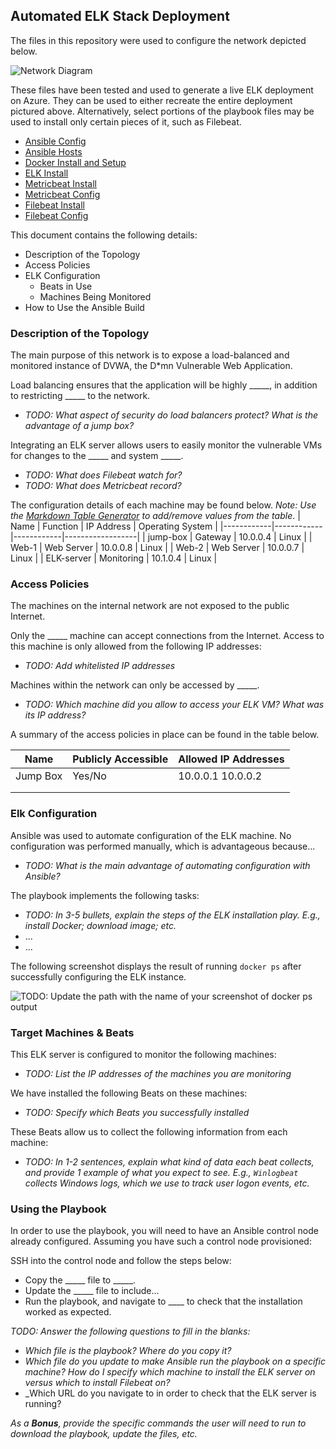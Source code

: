 ## Automated ELK Stack Deployment

The files in this repository were used to configure the network depicted below.

![Network Diagram](Project-1/README/Images/Cloud_Diagram.png)

These files have been tested and used to generate a live ELK deployment on Azure. They can be used to either recreate the entire deployment pictured above. Alternatively, select portions of the playbook files may be used to install only certain pieces of it, such as Filebeat.

  - [Ansible Config](https://github.com/Hester314/Project-1/blob/8e18d692155974f6eb90baf4efb890b3d70dac5c/Ansible/ansible.cfg)
  - [Ansible Hosts](https://github.com/Hester314/Project-1/blob/8e18d692155974f6eb90baf4efb890b3d70dac5c/Ansible/hosts)
  - [Docker Install and Setup](https://github.com/Hester314/Project-1/blob/8e18d692155974f6eb90baf4efb890b3d70dac5c/Ansible/playbooks/firstplaybook.yaml)
  - [ELK Install](https://github.com/Hester314/Project-1/blob/8e18d692155974f6eb90baf4efb890b3d70dac5c/Ansible/install-elk.yml)
  - [Metricbeat Install](https://github.com/Hester314/Project-1/blob/8e18d692155974f6eb90baf4efb890b3d70dac5c/Ansible/roles/metricbeat-playbook.yml)
  - [Metricbeat Config](https://github.com/Hester314/Project-1/blob/8e18d692155974f6eb90baf4efb890b3d70dac5c/Ansible/files/metricbeat-config.yml)
  - [Filebeat Install](https://github.com/Hester314/Project-1/blob/8e18d692155974f6eb90baf4efb890b3d70dac5c/Ansible/roles/filebeat-playbook.yml)
  - [Filebeat Config](https://github.com/Hester314/Project-1/blob/8e18d692155974f6eb90baf4efb890b3d70dac5c/Ansible/files/filebeat-config.yml)

This document contains the following details:
- Description of the Topology
- Access Policies
- ELK Configuration
  - Beats in Use
  - Machines Being Monitored
- How to Use the Ansible Build


### Description of the Topology

The main purpose of this network is to expose a load-balanced and monitored instance of DVWA, the D*mn Vulnerable Web Application.

Load balancing ensures that the application will be highly _____, in addition to restricting _____ to the network.
- _TODO: What aspect of security do load balancers protect? What is the advantage of a jump box?_

Integrating an ELK server allows users to easily monitor the vulnerable VMs for changes to the _____ and system _____.
- _TODO: What does Filebeat watch for?_
- _TODO: What does Metricbeat record?_

The configuration details of each machine may be found below.
_Note: Use the [Markdown Table Generator](http://www.tablesgenerator.com/markdown_tables) to add/remove values from the table_.
| Name       | Function   | IP Address | Operating System |
|------------|------------|------------|------------------|
| jump-box   | Gateway    | 10.0.0.4   | Linux            |
| Web-1      | Web Server | 10.0.0.8   | Linux            |
| Web-2      | Web Server | 10.0.0.7   | Linux            |
| ELK-server | Monitoring | 10.1.0.4   | Linux            |

### Access Policies

The machines on the internal network are not exposed to the public Internet. 

Only the _____ machine can accept connections from the Internet. Access to this machine is only allowed from the following IP addresses:
- _TODO: Add whitelisted IP addresses_

Machines within the network can only be accessed by _____.
- _TODO: Which machine did you allow to access your ELK VM? What was its IP address?_

A summary of the access policies in place can be found in the table below.

| Name     | Publicly Accessible | Allowed IP Addresses |
|----------|---------------------|----------------------|
| Jump Box | Yes/No              | 10.0.0.1 10.0.0.2    |
|          |                     |                      |
|          |                     |                      |

### Elk Configuration

Ansible was used to automate configuration of the ELK machine. No configuration was performed manually, which is advantageous because...
- _TODO: What is the main advantage of automating configuration with Ansible?_

The playbook implements the following tasks:
- _TODO: In 3-5 bullets, explain the steps of the ELK installation play. E.g., install Docker; download image; etc._
- ...
- ...

The following screenshot displays the result of running `docker ps` after successfully configuring the ELK instance.

![TODO: Update the path with the name of your screenshot of docker ps output](Images/docker_ps_output.png)

### Target Machines & Beats
This ELK server is configured to monitor the following machines:
- _TODO: List the IP addresses of the machines you are monitoring_

We have installed the following Beats on these machines:
- _TODO: Specify which Beats you successfully installed_

These Beats allow us to collect the following information from each machine:
- _TODO: In 1-2 sentences, explain what kind of data each beat collects, and provide 1 example of what you expect to see. E.g., `Winlogbeat` collects Windows logs, which we use to track user logon events, etc._

### Using the Playbook
In order to use the playbook, you will need to have an Ansible control node already configured. Assuming you have such a control node provisioned: 

SSH into the control node and follow the steps below:
- Copy the _____ file to _____.
- Update the _____ file to include...
- Run the playbook, and navigate to ____ to check that the installation worked as expected.

_TODO: Answer the following questions to fill in the blanks:_
- _Which file is the playbook? Where do you copy it?_
- _Which file do you update to make Ansible run the playbook on a specific machine? How do I specify which machine to install the ELK server on versus which to install Filebeat on?_
- _Which URL do you navigate to in order to check that the ELK server is running?

_As a **Bonus**, provide the specific commands the user will need to run to download the playbook, update the files, etc._
